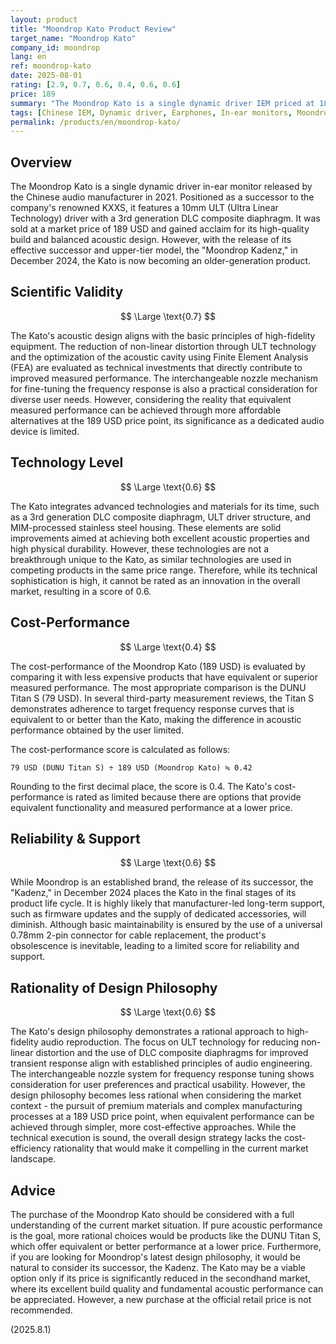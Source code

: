 ```yaml
---
layout: product
title: "Moondrop Kato Product Review"
target_name: "Moondrop Kato"
company_id: moondrop
lang: en
ref: moondrop-kato
date: 2025-08-01
rating: [2.9, 0.7, 0.6, 0.4, 0.6, 0.6]
price: 189
summary: "The Moondrop Kato is a single dynamic driver IEM priced at 189 USD. While it boasts excellent measured performance, its cost-effectiveness and future viability are limited due to cheaper competitors and the release of a successor."
tags: [Chinese IEM, Dynamic driver, Earphones, In-ear monitors, Moondrop, ULT Technology]
permalink: /products/en/moondrop-kato/
---
```

## Overview

The Moondrop Kato is a single dynamic driver in-ear monitor released by the Chinese audio manufacturer in 2021. Positioned as a successor to the company's renowned KXXS, it features a 10mm ULT (Ultra Linear Technology) driver with a 3rd generation DLC composite diaphragm. It was sold at a market price of 189 USD and gained acclaim for its high-quality build and balanced acoustic design. However, with the release of its effective successor and upper-tier model, the "Moondrop Kadenz," in December 2024, the Kato is now becoming an older-generation product.

## Scientific Validity

$$ \Large \text{0.7} $$

The Kato's acoustic design aligns with the basic principles of high-fidelity equipment. The reduction of non-linear distortion through ULT technology and the optimization of the acoustic cavity using Finite Element Analysis (FEA) are evaluated as technical investments that directly contribute to improved measured performance. The interchangeable nozzle mechanism for fine-tuning the frequency response is also a practical consideration for diverse user needs. However, considering the reality that equivalent measured performance can be achieved through more affordable alternatives at the 189 USD price point, its significance as a dedicated audio device is limited.

## Technology Level

$$ \Large \text{0.6} $$

The Kato integrates advanced technologies and materials for its time, such as a 3rd generation DLC composite diaphragm, ULT driver structure, and MIM-processed stainless steel housing. These elements are solid improvements aimed at achieving both excellent acoustic properties and high physical durability. However, these technologies are not a breakthrough unique to the Kato, as similar technologies are used in competing products in the same price range. Therefore, while its technical sophistication is high, it cannot be rated as an innovation in the overall market, resulting in a score of 0.6.

## Cost-Performance

$$ \Large \text{0.4} $$

The cost-performance of the Moondrop Kato (189 USD) is evaluated by comparing it with less expensive products that have equivalent or superior measured performance. The most appropriate comparison is the DUNU Titan S (79 USD). In several third-party measurement reviews, the Titan S demonstrates adherence to target frequency response curves that is equivalent to or better than the Kato, making the difference in acoustic performance obtained by the user limited.

The cost-performance score is calculated as follows:

`79 USD (DUNU Titan S) ÷ 189 USD (Moondrop Kato) ≒ 0.42`

Rounding to the first decimal place, the score is 0.4. The Kato's cost-performance is rated as limited because there are options that provide equivalent functionality and measured performance at a lower price.

## Reliability & Support

$$ \Large \text{0.6} $$

While Moondrop is an established brand, the release of its successor, the "Kadenz," in December 2024 places the Kato in the final stages of its product life cycle. It is highly likely that manufacturer-led long-term support, such as firmware updates and the supply of dedicated accessories, will diminish. Although basic maintainability is ensured by the use of a universal 0.78mm 2-pin connector for cable replacement, the product's obsolescence is inevitable, leading to a limited score for reliability and support.

## Rationality of Design Philosophy

$$ \Large \text{0.6} $$

The Kato's design philosophy demonstrates a rational approach to high-fidelity audio reproduction. The focus on ULT technology for reducing non-linear distortion and the use of DLC composite diaphragms for improved transient response align with established principles of audio engineering. The interchangeable nozzle system for frequency response tuning shows consideration for user preferences and practical usability. However, the design philosophy becomes less rational when considering the market context - the pursuit of premium materials and complex manufacturing processes at a 189 USD price point, when equivalent performance can be achieved through simpler, more cost-effective approaches. While the technical execution is sound, the overall design strategy lacks the cost-efficiency rationality that would make it compelling in the current market landscape.

## Advice

The purchase of the Moondrop Kato should be considered with a full understanding of the current market situation. If pure acoustic performance is the goal, more rational choices would be products like the DUNU Titan S, which offer equivalent or better performance at a lower price. Furthermore, if you are looking for Moondrop's latest design philosophy, it would be natural to consider its successor, the Kadenz. The Kato may be a viable option only if its price is significantly reduced in the secondhand market, where its excellent build quality and fundamental acoustic performance can be appreciated. However, a new purchase at the official retail price is not recommended.

(2025.8.1)
